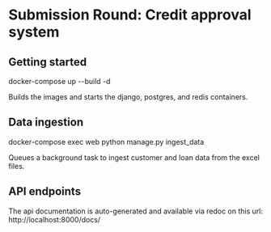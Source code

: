 # Submission Round: Credit approval system

## Getting started

docker-compose up --build -d

Builds the images and starts the django, postgres, and redis containers.

## Data ingestion

docker-compose exec web python manage.py ingest_data

Queues a background task to ingest customer and loan data from the excel files.

## API endpoints

The api documentation is auto-generated and available via redoc on this url:
http://localhost:8000/docs/
